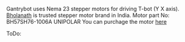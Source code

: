 Gantrybot uses Nema 23 stepper motors for driving T-bot (Y X axis).
[Bholanath](http://www.bholanath.in/) is trusted stepper motor brand in India.
Motor part No: BH57SH76-1006A UNIPOLAR
You can purchage the motor [here](http://www.bholanath.in/nema23-57mm-stepper-motors.html)


ToDo:

